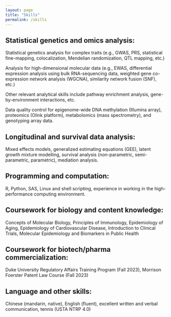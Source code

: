 ```yaml
---
layout: page
title: "Skills"
permalink: /skills
---
```


## Statistical genetics and omics analysis: 
Statistical genetics analysis for complex traits (e.g., GWAS, PRS, statistical fine-mapping, colocalization, Mendelian randomization, QTL mapping, etc.) 

Analysis for high-dimensional molecular data (e.g., EWAS, differential expression analysis using bulk RNA-sequencing data, weighted gene co-expression network analysis (WGCNA), similarity network fusion (SNF), etc.)

Other relevant analytical skills include pathway enrichment analysis, gene-by-environment interactions, etc.

Data quality control for epigenome-wide DNA methylation (Illumina array), proteomics (Olink platform), metabolomics (mass spectrometry), and genotyping array data.  

## Longitudinal and survival data analysis:
Mixed effects models, generalized estimating equations (GEE), latent growth mixture modelling, survival analysis (non-parametric, semi-parametric, parametric), mediation analysis.

## Programming and computation:
R, Python, SAS, Linux and shell scripting, experience in working in the high-performance computing environment.

## Coursework for biology and content knowledge:
Concepts of Molecular Biology, Principles of Immunology, Epidemiology of Aging, Epidemiology of Cardiovascular Disease, Introduction to Clinical Trials, Molecular Epidemiology and Biomarkers in Public Health

## Coursework for biotech/pharma commercialization:
Duke University Regulatory Affairs Training Program (Fall 2023), Morrison Foerster Patent Law Course (Fall 2023)

## Language and other skills:
Chinese (mandarin, native), English (fluent), excellent written and verbal communication, tennis (USTA NTRP 4.0)
